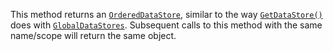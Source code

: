 This method returns an [`OrderedDataStore`](https://create.roblox.com/docs/reference/engine/classes/OrderedDataStore), similar to the way
[`GetDataStore()`](https://create.roblox.com/docs/reference/engine/classes/DataStoreService#GetDataStore) does with
[`GlobalDataStores`](https://create.roblox.com/docs/reference/engine/classes/GlobalDataStore). Subsequent calls to this method
with the same name/scope will return the same object.